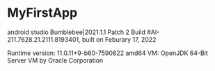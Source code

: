 # MyFirstApp

android studio Bumblebee|2021.1.1 Patch 2
Build #AI-211.7628.21.2111.8193401, built on Feburary 17, 2022

Runtime version: 11.0.11+9-b60-7590822 amd64
VM: OpenJDK 64-Bit Server VM by Oracle Corporation


